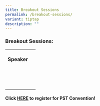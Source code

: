```yaml
---
title: Breakout Sessions
permalink: /breakout-sessions/
variant: tiptap
description: ""
---
```

<h3>Breakout Sessions:</h3>
<table>
<tbody>
<tr>
<th rowspan="1" colspan="1">
<p>Speaker</p>
</th>
<th rowspan="1" colspan="1">
<p></p>
</th>
</tr>
<tr>
<td rowspan="1" colspan="1">
<p></p>
</td>
<td rowspan="1" colspan="1">
<p></p>
</td>
</tr>
<tr>
<td rowspan="1" colspan="1">
<p></p>
</td>
<td rowspan="1" colspan="1">
<p></p>
</td>
</tr>
<tr>
<td rowspan="1" colspan="1">
<p></p>
</td>
<td rowspan="1" colspan="1">
<p></p>
</td>
</tr>
</tbody>
</table>
<h4>Click <a href="https://go.gov.sg/psw2023reg" rel="noopener noreferrer nofollow" target="_blank">HERE</a> to register for PST Convention!</h4>
<p></p>